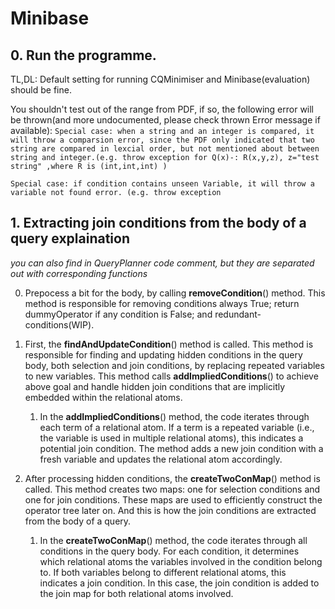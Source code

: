 # Minibase

## 0. Run the programme.

TL,DL: Default setting for running CQMinimiser and Minibase(evaluation) should be fine.

You shouldn't test out of the range from PDF, if so, the following error will be thrown(and more undocumented, please
check thrown Error message if available):
`Special case: when a string and an integer is compared, it will throw a comparsion error, since the PDF only indicated
that two string are compared in lexcial order, but not mentioned about between string and integer.(e.g. throw exception
for Q(x)-: R(x,y,z),
z="test string" ,where R is (int,int,int) )`

`Special case: if condition contains unseen Variable, it will throw a variable not found error. (e.g. throw exception`

## 1. Extracting join conditions from the body of a query explaination

*you can also find in QueryPlanner code comment, but they are separated out with corresponding functions*

0. Prepocess a bit for the body, by calling **removeCondition**() method. This method is responsible for removing
   conditions always True; return dummyOperator if any condition is False; and redundant-conditions(WIP).

1. First, the **findAndUpdateCondition**() method is called. This method is responsible for finding and updating
   hidden
   conditions in the query body, both selection and join conditions, by replacing repeated variables to new variables.
   This method calls **addImpliedConditions**()
   to achieve above goal and handle hidden join conditions that are implicitly embedded within the relational atoms.

    1. In the **addImpliedConditions**() method, the code iterates through each term of a relational atom. If a term is
       a
       repeated
       variable (i.e., the variable is used in multiple relational atoms), this indicates a potential join condition.
       The
       method adds a new join condition with a fresh variable and updates the relational atom accordingly.
2. After processing hidden conditions, the **createTwoConMap**() method is called. This method creates two maps: one for
   selection conditions and one for join conditions. These maps are used to efficiently construct the operator tree
   later
   on. And this is how the join conditions are extracted from the body of a query.

    1. In the **createTwoConMap**() method, the code iterates through all conditions in the query body. For each
       condition, it
       determines which relational atoms the variables involved in the condition belong to. If both variables belong to
       different relational atoms, this indicates a join condition. In this case, the join condition is added to the
       join
       map
       for both relational atoms involved.



